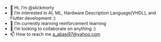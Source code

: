 - 👋 Hi, I’m @slickmorty
- 👀 I’m interested in AI, ML, Hardware Description Language(VHDL), and Flutter development :)
- 🌱 I’m currently learning reinforcement learning
- 💞️ I’m looking to collaborate on anything :)
- 📫 How to reach me a_abasi97@yahoo.com

<!---
slickmorty/slickmorty is a ✨ special ✨ repository because its `README.md` (this file) appears on your GitHub profile.
You can click the Preview link to take a look at your changes.
--->
